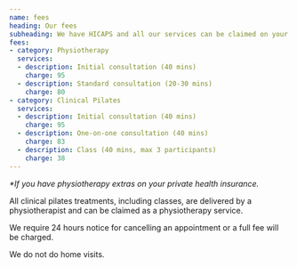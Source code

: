 ```yaml
---
name: fees
heading: Our fees
subheading: We have HICAPS and all our services can be claimed on your private health insurance*
fees:
- category: Physiotherapy
  services:
  - description: Initial consultation (40 mins)
    charge: 95
  - description: Standard consultation (20-30 mins)
    charge: 80
- category: Clinical Pilates
  services:
  - description: Initial consultation (40 mins)
    charge: 95
  - description: One-on-one consultation (40 mins)
    charge: 83
  - description: Class (40 mins, max 3 participants)
    charge: 38
---
```

_*If you have physiotherapy extras on your private health insurance._

All clinical pilates treatments, including classes, are delivered by a physiotherapist and can be claimed as a physiotherapy service.

We require 24 hours notice for cancelling an appointment or a full fee will be charged.

We do not do home visits.
